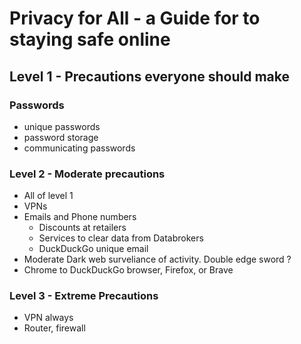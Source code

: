 # Privacy for All - a Guide for to staying safe online

## Level 1 - Precautions everyone should make

### Passwords

- unique passwords
- password storage
- communicating passwords

### Level 2 - Moderate precautions

- All of level 1
- VPNs
- Emails and Phone numbers
    - Discounts at retailers
    - Services to clear data from Databrokers
    - DuckDuckGo unique  email
- Moderate Dark web surveliance of activity. Double edge sword ?
- Chrome to DuckDuckGo browser, Firefox, or Brave

### Level 3 - Extreme Precautions

- VPN always
- Router, firewall